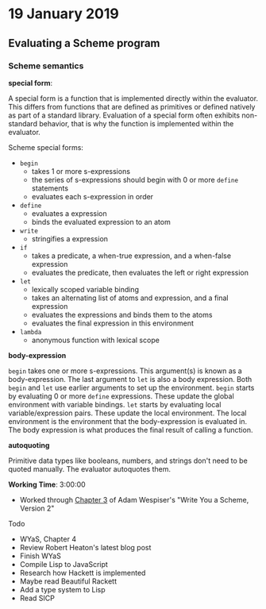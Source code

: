 # 19 January 2019

## Evaluating a Scheme program

### Scheme semantics

**special form**: 

A special form is a function that is implemented directly within the evaluator.
This differs from functions that are defined as primitives or defined natively
as part of a standard library.
Evaluation of a special form often exhibits non-standard behavior, that is why
the function is implemented within the evaluator.

Scheme special forms:

- `begin` 
  - takes 1 or more s-expressions
  - the series of s-expressions should begin with 0 or more `define` statements
  - evaluates each s-expression in order
- `define`
  - evaluates a expression 
  - binds the evaluated expression to an atom
- `write`
  - stringifies a expression
- `if`
  - takes a predicate, a when-true expression, and a when-false expression
  - evaluates the predicate, then evaluates the left or right expression
- `let`
  - lexically scoped variable binding
  - takes an alternating list of atoms and expression, and a final expression
  - evaluates the expressions and binds them to the atoms
  - evaluates the final expression in this environment
- `lambda`
  - anonymous function with lexical scope

**body-expression**

`begin` takes one or more s-expressions.
This argument(s) is known as a body-expression.
The last argument to `let` is also a body expression.
Both `begin` and `let` use earlier arguments to set up the environment.
`begin` starts by evaluating 0 or more `define` expressions.
These update the global environment with variable bindings.
`let` starts by evaluating local variable/expression pairs.
These update the local environment.
The local environment is the environment that the body-expression is evaluated 
in.
The body expression is what produces the final result of calling a function.

**autoquoting**

Primitive data types like booleans, numbers, and strings don't need to be quoted
manually.
The evaluator autoquotes them.

**Working Time**: 3:00:00

- Worked through [Chapter 3](https://wespiser.com/writings/wyas/03_evaluation.html)
  of Adam Wespiser's "Write You a Scheme, Version 2"

Todo

- WYaS, Chapter 4
- Review Robert Heaton's latest blog post
- Finish WYaS
- Compile Lisp to JavaScript
- Research how Hackett is implemented
- Maybe read Beautiful Rackett
- Add a type system to Lisp
- Read SICP

